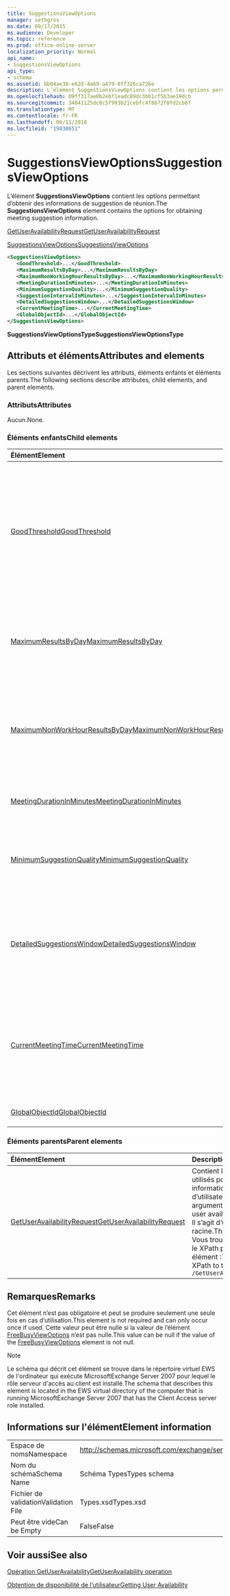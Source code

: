 ```yaml
---
title: SuggestionsViewOptions
manager: sethgros
ms.date: 09/17/2015
ms.audience: Developer
ms.topic: reference
ms.prod: office-online-server
localization_priority: Normal
api_name:
- SuggestionsViewOptions
api_type:
- schema
ms.assetid: bb04ae38-e62d-4a69-a479-8ff326ca726e
description: L’élément SuggestionsViewOptions contient les options permettant d’obtenir des informations de suggestion de réunion.
ms.openlocfilehash: 09ff317ae0b2ebf1eadc89dc3bb1cf5b3ae19dcb
ms.sourcegitcommit: 34041125dc8c5f993b21cebfc4f8b72f0fd2cb6f
ms.translationtype: MT
ms.contentlocale: fr-FR
ms.lasthandoff: 06/11/2018
ms.locfileid: "19838651"
---
```

# <a name="suggestionsviewoptions"></a><span data-ttu-id="1d1bb-103">SuggestionsViewOptions</span><span class="sxs-lookup"><span data-stu-id="1d1bb-103">SuggestionsViewOptions</span></span>

<span data-ttu-id="1d1bb-104">L’élément **SuggestionsViewOptions** contient les options permettant d’obtenir des informations de suggestion de réunion.</span><span class="sxs-lookup"><span data-stu-id="1d1bb-104">The **SuggestionsViewOptions** element contains the options for obtaining meeting suggestion information.</span></span> 
  
[<span data-ttu-id="1d1bb-105">GetUserAvailabilityRequest</span><span class="sxs-lookup"><span data-stu-id="1d1bb-105">GetUserAvailabilityRequest</span></span>](getuseravailabilityrequest.md)
  
[<span data-ttu-id="1d1bb-106">SuggestionsViewOptions</span><span class="sxs-lookup"><span data-stu-id="1d1bb-106">SuggestionsViewOptions</span></span>](suggestionsviewoptions.md)
  
```xml
<SuggestionsViewOptions>
   <GoodThreshold>...</GoodThreshold>
   <MaximumResultsByDay>...</MaximumResultsByDay>
   <MaximumNonWorkingHourResultsByDay>...</MaximumNonWorkingHourResultsByDay>
   <MeetingDurationInMinutes>...</MeetingDurationInMinutes>
   <MinimumSuggestionQuality>...</MinimumSuggestionQuality>
   <SuggestionIntervalInMinutes>...</SuggestionIntervalInMinutes>
   <DetailedSuggestionsWindow>...</DetailedSuggestionsWindow>
   <CurrentMeetingTime>...</CurrentMeetingTime>
   <GlobalObjectId>...</GlobalObjectId>
</SuggestionsViewOptions>
```

 <span data-ttu-id="1d1bb-107">**SuggestionsViewOptionsType**</span><span class="sxs-lookup"><span data-stu-id="1d1bb-107">**SuggestionsViewOptionsType**</span></span>
## <a name="attributes-and-elements"></a><span data-ttu-id="1d1bb-108">Attributs et éléments</span><span class="sxs-lookup"><span data-stu-id="1d1bb-108">Attributes and elements</span></span>

<span data-ttu-id="1d1bb-109">Les sections suivantes décrivent les attributs, éléments enfants et éléments parents.</span><span class="sxs-lookup"><span data-stu-id="1d1bb-109">The following sections describe attributes, child elements, and parent elements.</span></span>
  
### <a name="attributes"></a><span data-ttu-id="1d1bb-110">Attributs</span><span class="sxs-lookup"><span data-stu-id="1d1bb-110">Attributes</span></span>

<span data-ttu-id="1d1bb-111">Aucun.</span><span class="sxs-lookup"><span data-stu-id="1d1bb-111">None.</span></span>
  
### <a name="child-elements"></a><span data-ttu-id="1d1bb-112">Éléments enfants</span><span class="sxs-lookup"><span data-stu-id="1d1bb-112">Child elements</span></span>

|<span data-ttu-id="1d1bb-113">**Élément**</span><span class="sxs-lookup"><span data-stu-id="1d1bb-113">**Element**</span></span>|<span data-ttu-id="1d1bb-114">**Description**</span><span class="sxs-lookup"><span data-stu-id="1d1bb-114">**Description**</span></span>|
|:-----|:-----|
|[<span data-ttu-id="1d1bb-115">GoodThreshold</span><span class="sxs-lookup"><span data-stu-id="1d1bb-115">GoodThreshold</span></span>](goodthreshold.md) <br/> |<span data-ttu-id="1d1bb-116">Indique le pourcentage des participants qui doivent ouvrir la période de temps pour la période de temps être considérée comme une heure de réunion proposée bonne.</span><span class="sxs-lookup"><span data-stu-id="1d1bb-116">Specifies the percentage of attendees that must have the time period open for the time period to qualify as a good suggested meeting time.</span></span>  <br/> |
|[<span data-ttu-id="1d1bb-117">MaximumResultsByDay</span><span class="sxs-lookup"><span data-stu-id="1d1bb-117">MaximumResultsByDay</span></span>](maximumresultsbyday.md) <br/> |<span data-ttu-id="1d1bb-118">Spécifie le nombre de répétitions de réunion proposée par jour retourné dans la réponse.</span><span class="sxs-lookup"><span data-stu-id="1d1bb-118">Specifies the number of suggested meeting times per day returned in the response.</span></span>  <br/> |
|[<span data-ttu-id="1d1bb-119">MaximumNonWorkHourResultsByDay</span><span class="sxs-lookup"><span data-stu-id="1d1bb-119">MaximumNonWorkHourResultsByDay</span></span>](maximumnonworkhourresultsbyday.md) <br/> |<span data-ttu-id="1d1bb-120">Spécifie le nombre de suggestions de résultats pour les réunions planifiées en dehors des heures de travail normal par jour.</span><span class="sxs-lookup"><span data-stu-id="1d1bb-120">Specifies the number of suggested results for meeting times outside regular working hours per day.</span></span>  <br/> |
|[<span data-ttu-id="1d1bb-121">MeetingDurationInMinutes</span><span class="sxs-lookup"><span data-stu-id="1d1bb-121">MeetingDurationInMinutes</span></span>](meetingdurationinminutes.md) <br/> |<span data-ttu-id="1d1bb-122">Spécifie la longueur de la réunion suggérée.</span><span class="sxs-lookup"><span data-stu-id="1d1bb-122">Specifies the length of the meeting to be suggested.</span></span>  <br/> |
|[<span data-ttu-id="1d1bb-123">MinimumSuggestionQuality</span><span class="sxs-lookup"><span data-stu-id="1d1bb-123">MinimumSuggestionQuality</span></span>](minimumsuggestionquality.md) <br/> |<span data-ttu-id="1d1bb-124">Spécifie la qualité des suggestions de réunion à renvoyer dans la réponse.</span><span class="sxs-lookup"><span data-stu-id="1d1bb-124">Specifies the quality of meeting suggestions to be returned in the response.</span></span>  <br/> |
|[<span data-ttu-id="1d1bb-125">DetailedSuggestionsWindow</span><span class="sxs-lookup"><span data-stu-id="1d1bb-125">DetailedSuggestionsWindow</span></span>](detailedsuggestionswindow.md) <br/> |<span data-ttu-id="1d1bb-126">Identifie l’intervalle de temps qui est interrogé pour des informations détaillées sur les heures de réunion suggérée.</span><span class="sxs-lookup"><span data-stu-id="1d1bb-126">Identifies the time span that is queried for detailed information about suggested meeting times.</span></span>  <br/> |
|[<span data-ttu-id="1d1bb-127">CurrentMeetingTime</span><span class="sxs-lookup"><span data-stu-id="1d1bb-127">CurrentMeetingTime</span></span>](currentmeetingtime.md) <br/> |<span data-ttu-id="1d1bb-128">Résultats du temps représente l’heure de début d’une réunion que vous souhaitez mettre à jour avec la réunion proposée.</span><span class="sxs-lookup"><span data-stu-id="1d1bb-128">Represents the start time of a meeting that you want to update with the suggested meeting time results.</span></span>  <br/> |
|[<span data-ttu-id="1d1bb-129">GlobalObjectId</span><span class="sxs-lookup"><span data-stu-id="1d1bb-129">GlobalObjectId</span></span>](globalobjectid.md) <br/> |<span data-ttu-id="1d1bb-130">Cet élément n’est pas utilisé.</span><span class="sxs-lookup"><span data-stu-id="1d1bb-130">This element is not used.</span></span>  <br/> |
   
### <a name="parent-elements"></a><span data-ttu-id="1d1bb-131">Éléments parents</span><span class="sxs-lookup"><span data-stu-id="1d1bb-131">Parent elements</span></span>

|<span data-ttu-id="1d1bb-132">**Élément**</span><span class="sxs-lookup"><span data-stu-id="1d1bb-132">**Element**</span></span>|<span data-ttu-id="1d1bb-133">**Description**</span><span class="sxs-lookup"><span data-stu-id="1d1bb-133">**Description**</span></span>|
|:-----|:-----|
|[<span data-ttu-id="1d1bb-134">GetUserAvailabilityRequest</span><span class="sxs-lookup"><span data-stu-id="1d1bb-134">GetUserAvailabilityRequest</span></span>](getuseravailabilityrequest.md) <br/> |<span data-ttu-id="1d1bb-135">Contient les arguments utilisés pour obtenir des informations de disponibilité d’utilisateur.</span><span class="sxs-lookup"><span data-stu-id="1d1bb-135">Contains the arguments used to obtain user availability information.</span></span> <span data-ttu-id="1d1bb-136">Il s’agit d’un élément racine.</span><span class="sxs-lookup"><span data-stu-id="1d1bb-136">This is a root element.</span></span>  <br/> <span data-ttu-id="1d1bb-137">Vous trouverez ci-dessous le XPath pour cet élément :</span><span class="sxs-lookup"><span data-stu-id="1d1bb-137">The following is the XPath to this element:</span></span>  <br/>  `/GetUserAvailabilityRequest` <br/> |
   
## <a name="remarks"></a><span data-ttu-id="1d1bb-138">Remarques</span><span class="sxs-lookup"><span data-stu-id="1d1bb-138">Remarks</span></span>

<span data-ttu-id="1d1bb-139">Cet élément n’est pas obligatoire et peut se produire seulement une seule fois en cas d’utilisation.</span><span class="sxs-lookup"><span data-stu-id="1d1bb-139">This element is not required and can only occur once if used.</span></span> <span data-ttu-id="1d1bb-140">Cette valeur peut être nulle si la valeur de l’élément [FreeBusyViewOptions](freebusyviewoptions.md) n’est pas nulle.</span><span class="sxs-lookup"><span data-stu-id="1d1bb-140">This value can be null if the value of the [FreeBusyViewOptions](freebusyviewoptions.md) element is not null.</span></span> 
  
> [!NOTE]
> <span data-ttu-id="1d1bb-141">Le schéma qui décrit cet élément se trouve dans le répertoire virtuel EWS de l'ordinateur qui exécute MicrosoftExchange Server 2007 pour lequel le rôle serveur d'accès au client est installé.</span><span class="sxs-lookup"><span data-stu-id="1d1bb-141">The schema that describes this element is located in the EWS virtual directory of the computer that is running MicrosoftExchange Server 2007 that has the Client Access server role installed.</span></span> 
  
## <a name="element-information"></a><span data-ttu-id="1d1bb-142">Informations sur l'élément</span><span class="sxs-lookup"><span data-stu-id="1d1bb-142">Element information</span></span>

|||
|:-----|:-----|
|<span data-ttu-id="1d1bb-143">Espace de noms</span><span class="sxs-lookup"><span data-stu-id="1d1bb-143">Namespace</span></span>  <br/> |http://schemas.microsoft.com/exchange/services/2006/types  <br/> |
|<span data-ttu-id="1d1bb-144">Nom du schéma</span><span class="sxs-lookup"><span data-stu-id="1d1bb-144">Schema Name</span></span>  <br/> |<span data-ttu-id="1d1bb-145">Schéma Types</span><span class="sxs-lookup"><span data-stu-id="1d1bb-145">Types schema</span></span>  <br/> |
|<span data-ttu-id="1d1bb-146">Fichier de validation</span><span class="sxs-lookup"><span data-stu-id="1d1bb-146">Validation File</span></span>  <br/> |<span data-ttu-id="1d1bb-147">Types.xsd</span><span class="sxs-lookup"><span data-stu-id="1d1bb-147">Types.xsd</span></span>  <br/> |
|<span data-ttu-id="1d1bb-148">Peut être vide</span><span class="sxs-lookup"><span data-stu-id="1d1bb-148">Can be Empty</span></span>  <br/> |<span data-ttu-id="1d1bb-149">False</span><span class="sxs-lookup"><span data-stu-id="1d1bb-149">False</span></span>  <br/> |
   
## <a name="see-also"></a><span data-ttu-id="1d1bb-150">Voir aussi</span><span class="sxs-lookup"><span data-stu-id="1d1bb-150">See also</span></span>



[<span data-ttu-id="1d1bb-151">Opération GetUserAvailability</span><span class="sxs-lookup"><span data-stu-id="1d1bb-151">GetUserAvailability operation</span></span>](getuseravailability-operation.md)


[<span data-ttu-id="1d1bb-152">Obtention de disponibilité de l’utilisateur</span><span class="sxs-lookup"><span data-stu-id="1d1bb-152">Getting User Availability</span></span>](http://msdn.microsoft.com/library/d4133fcb-9b0f-4e6b-aadf-a389da83516a%28Office.15%29.aspx)

